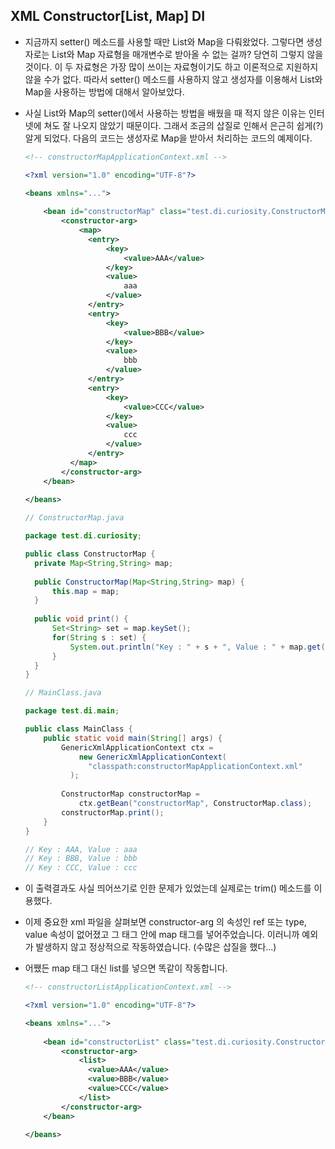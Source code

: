 ## XML Constructor[List, Map] DI

- 지금까지 setter() 메소드를 사용할 때만 List와 Map을 다뤄왔었다.
  그렇다면 생성자로는 List와 Map 자료형을 매개변수로 받아올 수 없는 걸까?
  당연히 그렇지 않을 것이다.
  이 두 자료형은 가장 많이 쓰이는 자료형이기도 하고 이론적으로 지원하지 않을 수가 없다.
  따라서 setter() 메소드를 사용하지 않고 생성자를 이용해서
  List와 Map을 사용하는 방법에 대해서 알아보았다.

- 사실 List와 Map의 setter()에서 사용하는 방법을 배웠을 때 적지 않은 이유는
  인터넷에 쳐도 잘 나오지 않았기 때문이다.
  그래서 조금의 삽질로 인해서 은근히 쉽게(?) 알게 되었다.
  다음의 코드는 생성자로 Map을 받아서 처리하는 코드의 예제이다.

  ```xml
  <!-- constructorMapApplicationContext.xml -->
  
  <?xml version="1.0" encoding="UTF-8"?>
  
  <beans xmlns="...">
      
      <bean id="constructorMap" class="test.di.curiosity.ConstructorMap">
          <constructor-arg>
              <map>
  		        <entry>
  		            <key>
  		                <value>AAA</value>
  		            </key>
  		            <value>
  		                aaa
  		            </value>
  		        </entry>
  		        <entry>
  		            <key>
  		                <value>BBB</value>
  		            </key>
  		            <value>
  		                bbb
  		            </value>
  		        </entry>
  		        <entry>
  		            <key>
  		                <value>CCC</value>
  		            </key>
  		            <value>
  		                ccc
  		            </value>
  		        </entry>
  		    </map>
          </constructor-arg>
      </bean>
      
  </beans>
  ```

  ```java
  // ConstructorMap.java
  
  package test.di.curiosity;
  
  public class ConstructorMap {
  	private Map<String,String> map;
  	
  	public ConstructorMap(Map<String,String> map) {
  		this.map = map;
  	}
  	
  	public void print() {
  		Set<String> set = map.keySet();
  		for(String s : set) {
  			System.out.println("Key : " + s + ", Value : " + map.get(s));
  		}
  	}
  }
  ```

  ```java
  // MainClass.java
  
  package test.di.main;
  
  public class MainClass {
      public static void main(String[] args) {
          GenericXmlApplicationContext ctx =
              new GenericXmlApplicationContext(
          		"classpath:constructorMapApplicationContext.xml"
          	);
          
          ConstructorMap constructorMap = 
              ctx.getBean("constructorMap", ConstructorMap.class);
          constructorMap.print();
      }
  }
  
  // Key : AAA, Value : aaa
  // Key : BBB, Value : bbb
  // Key : CCC, Value : ccc
  ```

- 이 출력결과도 사실 띄어쓰기로 인한 문제가 있었는데 실제로는 trim() 메소드를 이용했다.

- 이제 중요한 xml 파일을 살펴보면 constructor-arg 의 속성인 ref 또는 type, value 속성이 없어졌고
  그 태그 안에 map 태그를 넣어주었습니다.
  이러니까 예외가 발생하지 않고 정상적으로 작동하였습니다.
  (수많은 삽질을 했다...)

- 어쨌든 map 태그 대신 list를 넣으면 똑같이 작동합니다.

  ```xml
  <!-- constructorListApplicationContext.xml -->
  
  <?xml version="1.0" encoding="UTF-8"?>
  
  <beans xmlns="...">
      
      <bean id="constructorList" class="test.di.curiosity.ConstructorList">
          <constructor-arg>
              <list>
              	<value>AAA</value>
              	<value>BBB</value>
              	<value>CCC</value>
              </list>
          </constructor-arg>
      </bean>
      
  </beans>
  ```

  
